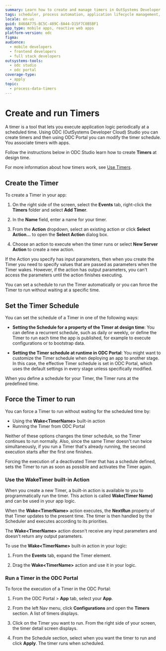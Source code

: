 ```yaml
---
summary: Learn how to create and manage timers in OutSystems Developer Cloud (ODC) to execute application logic periodically.
tags: scheduler, process automation, application lifecycle management, periodic tasks, cloud development
locale: en-us
guid: 8468A775-BC5C-489C-8A44-D15F7C0B5BF1
app_type: mobile apps, reactive web apps
platform-version: odc
figma:
audience:
  - mobile developers
  - frontend developers
  - full stack developers
outsystems-tools:
  - odc studio
  - odc portal
coverage-type:
  - apply
topic:
  - process-data-timers
---
```


# Create and run Timers

A timer is a tool that lets you execute application logic periodically at a scheduled time. Using  ODC (OutSystems Developer Cloud) Studio you can create timers and then using ODC Portal you can modify the timer schedule. You associate timers with apps.

Follow the instructions below in ODC Studio learn how to create **Timers** at design time.

For more information about how timers work, see  [Use Timers](intro.md).

## Create the Timer

To create a Timer in your app:

1. On the right side of the screen, select the **Events** tab, right-click the **Timers** folder and select **Add Timer**.

1. In the **Name** field, enter a name for your timer.

1. From the **Action** dropdown, select an existing action or click **Select Action...** to open the **Select Action** dialog box.

1. Choose an action to execute when the timer runs or select  **New Server Action** to create a new action.

If the Action you specify has input parameters, then when you create the Timer you need to specify values that are passed as parameters when the Timer wakes. However, if the action has output parameters, you can't access the parameters until the action finishes executing.

You can set a schedule to run the Timer automatically or you can force the Timer to run without waiting at a specific time.

## Set the Timer Schedule

You can set the schedule of a Timer in one of the following ways:

* **Setting the Schedule for a property of the Timer at design time**: You can define a recurrent schedule, such as daily or weekly, or define the Timer to run each time the app is published, for example to execute configurations or to bootstrap data.

* **Setting the Timer schedule at runtime in ODC Portal**: You might want to customize the Timer schedule when deploying an app to another stage. In this case, the effective Timer schedule is set in ODC Portal, which uses the default settings in every stage unless specifically modified.

When you define a schedule for your Timer, the Timer runs at the predefined time.

## Force the Timer to run

You can force a Timer to run without waiting for the scheduled time by:

* Using the **Wake&lt;TimerName&gt;** built-in action
* Running the Timer from ODC Portal

Neither of these options changes the timer schedule, so the Timer continues to run normally. Also, since the same Timer doesn't run twice simultaneously, if you run a Timer that's already running, the second execution starts after the first one finishes.

<div class="info" markdown="1">

Forcing the execution of a deactivated Timer that has a schedule defined, sets the Timer to run as soon as possible and activates the Timer again.

</div>

### Use the WakeTimer built-in Action

When you create a new Timer, a built-in action is available to you to programmatically run the timer. This action is called **Wake(Timer Name)** and can be used in your app logic.

When the **Wake&lt;TimerName&gt;** action executes, the **NextRun** property of that Timer updates to the present time. The timer is then handled by the Scheduler and executes according to its priorities.

The **Wake&lt;TimerName&gt;** action doesn't receive any input parameters and doesn't return any output parameters.

To use the **Wake&lt;TimerName&gt;** built-in action in your logic:

1. From  the **Events** tab, expand the Timer element.

1. Drag the **Wake&lt;TimerName&gt;** action and use it in your logic.

### Run a Timer in the ODC Portal

To force the execution of a Timer in the ODC Portal:

1. From the ODC Portal > **App** tab, select your **App**.

1. From the left Nav menu, click **Configurations** and open the **Timers** section. A list of timers displays.

1. Click on the Timer you want to run. From the right side of your screen, the timer detail screen displays.

1. From the Schedule section, select when you want the timer to run and click **Apply**. The timer runs when scheduled.  
